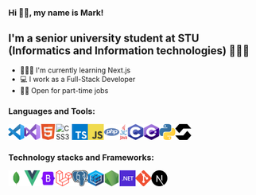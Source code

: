 ### Hi 👋🏼, my name is Mark!


## I'm a senior university student at STU (Informatics and Information technologies) 👨🏼‍🎓
- 👨🏼‍🚀 I'm currently learning Next.js
- 💻 I work as a Full-Stack Developer
- 🧑‍💼 Open for part-time jobs


### Languages and Tools:
<img align="left" alt="Visual Studio Code" height="32" width="32" src="/icons/vscode.png" />
<img align="left" alt="Visual Studio" height="32" width="32" src="/icons/vs.svg" />
<img align="left" alt="HTML5" height="32" width="32" src="/icons/html.png" />
<img align="left" alt="CSS3" height="32" width="32" src="/icons/css.svg" />
<img align="left" alt="Typescript" height="32" width="32" src="/icons/typescript-icon.svg" />
<img align="left" alt="JavaScript" height="32" width="32" src="https://raw.githubusercontent.com/github/explore/80688e429a7d4ef2fca1e82350fe8e3517d3494d/topics/javascript/javascript.png" />
<img align="left" alt="PHP" height="32" width="32" src="/icons/php.png" />
<img align="left" alt="Java" height="32" width="16" src="/icons/java.png" />
<img align="left" alt="C" height="32" width="32" src="/icons/c.png" />
<img align="left" alt="C#" height="32" width="32" src="/icons/csharp.png" />
<img align="left" alt="Python" height="32" width="32" src="/icons/python.svg" />
<img align="left" alt="Solidity" height="32" width="32" src="/icons/solidity.svg" />

</br>
</br>

### Technology stacks and Frameworks:
<img align="left" alt="MongoDB" height="32" width="32" src="/icons/mongodb.png" />
<img align="left" alt="Vue.js" height="32" width="32" src="/icons/vue.png" />
<img align="left" alt="Bootstrap" height="32" width="32" src="/icons/bootstrap.png" />
<img align="left" alt="Laravel" height="32" width="32" src="/icons/laravel.svg" />
<img align="left" alt="PostgreSQL" height="32" width="32" src="/icons/postgresql.svg" />
<img align="left" alt="Sequelize" height="32" width="32" src="/icons/sequelize.svg" />
<img align="left" alt="Node.js" height="32" width="32" src="https://raw.githubusercontent.com/github/explore/80688e429a7d4ef2fca1e82350fe8e3517d3494d/topics/nodejs/nodejs.png" />
<img align="left" alt=".NET" height="32" width="32" src="/icons/dotnet.png" />
<img align="left" alt="Git" height="32" width="32" src="/icons/git.png" />
<img align="left" alt="Next.js" height="32" width="32" src="/icons/next-js.svg" />

<!-- ### My projects
- -->
<!-- [![Anurag's GitHub stats](https://github-readme-stats.vercel.app/api?username=bartalos86)](https://github.com/anuraghazra/github-readme-stats) -->
